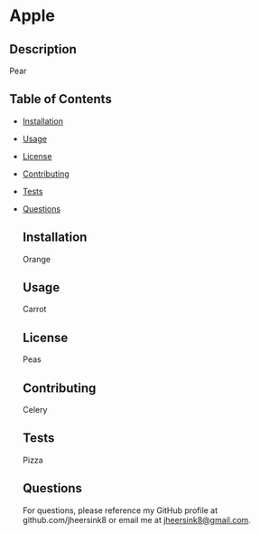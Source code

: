 # Apple

  ## Description
  Pear

  ## Table of Contents 
- [Installation](#installation)
- [Usage](#usage)
- [License](#license)
- [Contributing](#contributing)
- [Tests](#tests)
- [Questions](#questions)

  ## Installation
  Orange

  ## Usage
  Carrot

  ## License
  Peas

  ## Contributing
  Celery

  ## Tests
  Pizza

  ## Questions
  For questions, please reference my GitHub profile at github.com/jheersink8 or email me at jheersink8@gmail.com.
